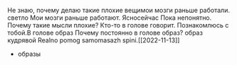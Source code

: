 Не знаю, почему делаю такие плохие вещимои мозги раньше работали. светло 
Мои мозги раньше работают. Ясносейчас Пока непонятно. 
Почему такие мысли плохие? Кто-то в голове говорит. Познакомлюсь с тобой.В голове образ Почему постоянно в голове образ? 
образ кудрявой 
Realno pomog samomasazh spini.[[2022-11-13]]
- образы